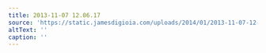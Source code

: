 ```yaml
---
title: 2013-11-07 12.06.17
source: 'https://static.jamesdigioia.com/uploads/2014/01/2013-11-07-12-06-17-scaled.jpg'
altText: ''
caption: ''
---
```


